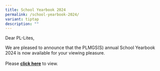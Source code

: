 ```yaml
---
title: School Yearbook 2024
permalink: /school-yearbook-2024/
variant: tiptap
description: ""
---
```

<p>Dear PL-Lites,&nbsp;</p>
<p>We are pleased to announce that the PLMGS(S) annual School Yearbook 2024
is now available for your viewing pleasure.
<br>
<br>Please <strong><a href="https://drive.google.com/file/d/1G7sFkyKhC8hy_F24WcO5zpcn4y7nHCts/view?usp=share_link" rel="noopener noreferrer nofollow" target="_blank">click here</a></strong> to
view.</p>